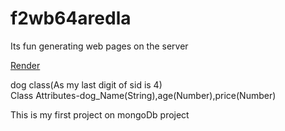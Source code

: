 # f2wb64aredla

Its fun generating web pages on the server 

[Render](https://f2wb64aredla.onrender.com)

dog class(As my last digit of sid is 4)<br>
Class Attributes-dog_Name(String),age(Number),price(Number)

This is my first project on mongoDb project

